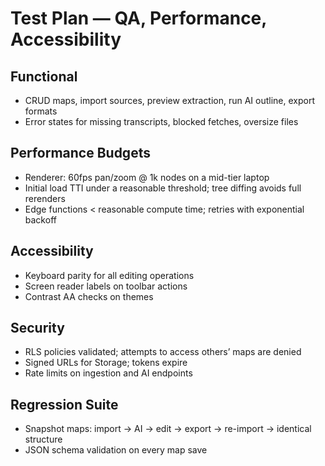 # Test Plan — QA, Performance, Accessibility

## Functional
- CRUD maps, import sources, preview extraction, run AI outline, export formats
- Error states for missing transcripts, blocked fetches, oversize files

## Performance Budgets
- Renderer: 60fps pan/zoom @ 1k nodes on a mid-tier laptop
- Initial load TTI under a reasonable threshold; tree diffing avoids full rerenders
- Edge functions < reasonable compute time; retries with exponential backoff

## Accessibility
- Keyboard parity for all editing operations
- Screen reader labels on toolbar actions
- Contrast AA checks on themes

## Security
- RLS policies validated; attempts to access others’ maps are denied
- Signed URLs for Storage; tokens expire
- Rate limits on ingestion and AI endpoints

## Regression Suite
- Snapshot maps: import → AI → edit → export → re-import → identical structure
- JSON schema validation on every map save

